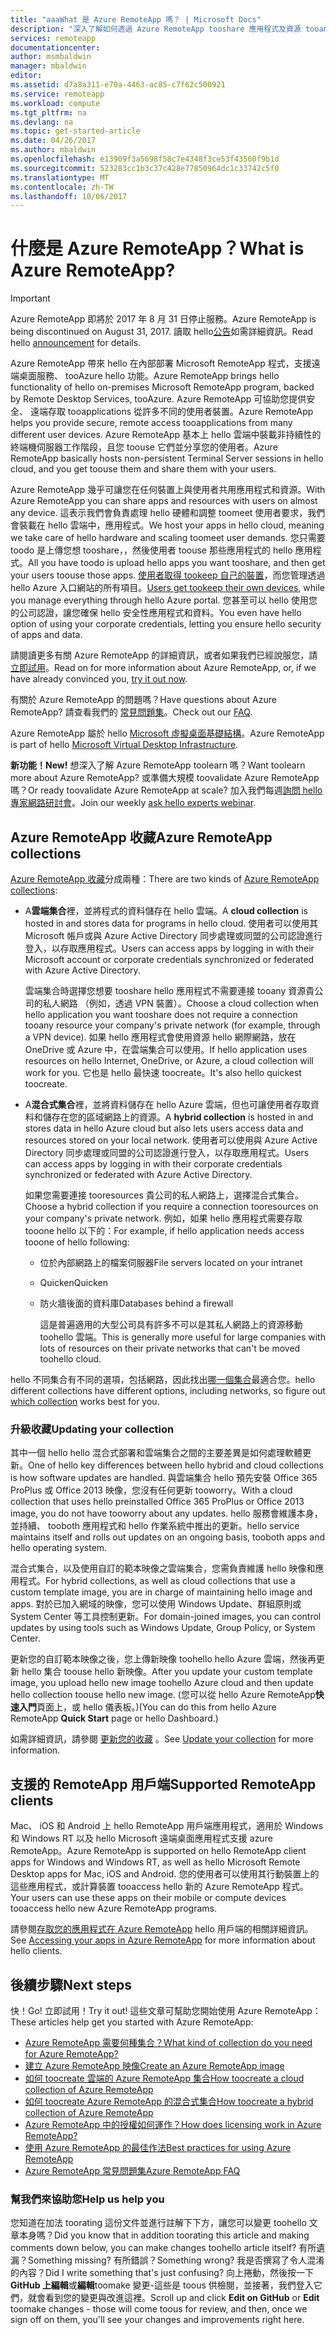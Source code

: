 ```yaml
---
title: "aaaWhat 是 Azure RemoteApp 嗎？ | Microsoft Docs"
description: "深入了解如何透過 Azure RemoteApp tooshare 應用程式及資源 tooany 裝置。"
services: remoteapp
documentationcenter: 
author: msmbaldwin
manager: mbaldwin
editor: 
ms.assetid: d7a8a311-e70a-4463-ac85-c7f62c500921
ms.service: remoteapp
ms.workload: compute
ms.tgt_pltfrm: na
ms.devlang: na
ms.topic: get-started-article
ms.date: 04/26/2017
ms.author: mbaldwin
ms.openlocfilehash: e13909f3a5698f58c7e4348f3ce53f43560f9b1d
ms.sourcegitcommit: 523283cc1b3c37c428e77850964dc1c33742c5f0
ms.translationtype: MT
ms.contentlocale: zh-TW
ms.lasthandoff: 10/06/2017
---
```

# <a name="what-is-azure-remoteapp"></a><span data-ttu-id="8ceee-104">什麼是 Azure RemoteApp？</span><span class="sxs-lookup"><span data-stu-id="8ceee-104">What is Azure RemoteApp?</span></span>
> [!IMPORTANT]
> <span data-ttu-id="8ceee-105">Azure RemoteApp 即將於 2017 年 8 月 31 日停止服務。</span><span class="sxs-lookup"><span data-stu-id="8ceee-105">Azure RemoteApp is being discontinued on August 31, 2017.</span></span> <span data-ttu-id="8ceee-106">讀取 hello[公告](https://go.microsoft.com/fwlink/?linkid=821148)如需詳細資訊。</span><span class="sxs-lookup"><span data-stu-id="8ceee-106">Read hello [announcement](https://go.microsoft.com/fwlink/?linkid=821148) for details.</span></span>
> 
> 

<span data-ttu-id="8ceee-107">Azure RemoteApp 帶來 hello 在內部部署 Microsoft RemoteApp 程式，支援遠端桌面服務、 tooAzure hello 功能。</span><span class="sxs-lookup"><span data-stu-id="8ceee-107">Azure RemoteApp brings hello functionality of hello on-premises Microsoft RemoteApp program, backed by Remote Desktop Services, tooAzure.</span></span> <span data-ttu-id="8ceee-108">Azure RemoteApp 可協助您提供安全、 遠端存取 tooapplications 從許多不同的使用者裝置。</span><span class="sxs-lookup"><span data-stu-id="8ceee-108">Azure RemoteApp helps you provide secure, remote access tooapplications from many different user devices.</span></span> <span data-ttu-id="8ceee-109">Azure RemoteApp 基本上 hello 雲端中裝載非持續性的終端機伺服器工作階段，且您 toouse 它們並分享您的使用者。</span><span class="sxs-lookup"><span data-stu-id="8ceee-109">Azure RemoteApp basically hosts non-persistent Terminal Server sessions in hello cloud, and you get toouse them and share them with your users.</span></span>

<span data-ttu-id="8ceee-110">Azure RemoteApp 幾乎可讓您在任何裝置上與使用者共用應用程式和資源。</span><span class="sxs-lookup"><span data-stu-id="8ceee-110">With Azure RemoteApp you can share apps and resources with users on almost any device.</span></span> <span data-ttu-id="8ceee-111">這表示我們會負責處理 hello 硬體和調整 toomeet 使用者要求，我們會裝載在 hello 雲端中，應用程式。</span><span class="sxs-lookup"><span data-stu-id="8ceee-111">We host your apps in hello cloud, meaning we take care of hello hardware and scaling toomeet user demands.</span></span> <span data-ttu-id="8ceee-112">您只需要 toodo 是上傳您想 tooshare，，然後使用者 toouse 那些應用程式的 hello 應用程式。</span><span class="sxs-lookup"><span data-stu-id="8ceee-112">All you have toodo is upload hello apps you want tooshare, and then get your users toouse those apps.</span></span> <span data-ttu-id="8ceee-113">[使用者取得 tookeep 自己的裝置](remoteapp-clients.md)，而您管理透過 hello Azure 入口網站的所有項目。</span><span class="sxs-lookup"><span data-stu-id="8ceee-113">[Users get tookeep their own devices](remoteapp-clients.md), while you manage everything through hello Azure portal.</span></span> <span data-ttu-id="8ceee-114">您甚至可以 hello 使用您的公司認證，讓您確保 hello 安全性應用程式和資料。</span><span class="sxs-lookup"><span data-stu-id="8ceee-114">You even have hello option of using your corporate credentials, letting you ensure hello security of apps and data.</span></span>

<span data-ttu-id="8ceee-115">請閱讀更多有關 Azure RemoteApp 的詳細資訊，或者如果我們已經說服您，請 [立即試用](https://azure.microsoft.com/services/remoteapp/)。</span><span class="sxs-lookup"><span data-stu-id="8ceee-115">Read on for more information about Azure RemoteApp, or, if we have already convinced you, [try it out now](https://azure.microsoft.com/services/remoteapp/).</span></span>

<span data-ttu-id="8ceee-116">有關於 Azure RemoteApp 的問題嗎？</span><span class="sxs-lookup"><span data-stu-id="8ceee-116">Have questions about Azure RemoteApp?</span></span> <span data-ttu-id="8ceee-117">請查看我們的 [常見問題集](remoteapp-faq.md)。</span><span class="sxs-lookup"><span data-stu-id="8ceee-117">Check out our [FAQ](remoteapp-faq.md).</span></span>

<span data-ttu-id="8ceee-118">Azure RemoteApp 屬於 hello [Microsoft 虛擬桌面基礎結構](http://www.microsoft.com/server-cloud/products/virtual-desktop-infrastructure/explore.aspx)。</span><span class="sxs-lookup"><span data-stu-id="8ceee-118">Azure RemoteApp is part of hello [Microsoft Virtual Desktop Infrastructure](http://www.microsoft.com/server-cloud/products/virtual-desktop-infrastructure/explore.aspx).</span></span>

<span data-ttu-id="8ceee-119">**新功能！**</span><span class="sxs-lookup"><span data-stu-id="8ceee-119">**New!**</span></span> <span data-ttu-id="8ceee-120">想深入了解 Azure RemoteApp toolearn 嗎？</span><span class="sxs-lookup"><span data-stu-id="8ceee-120">Want toolearn more about Azure RemoteApp?</span></span> <span data-ttu-id="8ceee-121">或準備大規模 toovalidate Azure RemoteApp 嗎？</span><span class="sxs-lookup"><span data-stu-id="8ceee-121">Or ready toovalidate Azure RemoteApp at scale?</span></span> <span data-ttu-id="8ceee-122">加入我們每週[詢問 hello 專家網路研討會](https://azureinfo.microsoft.com/AzureRemoteAppAskTheExperts-Registration-Page.html?ls=Website)。</span><span class="sxs-lookup"><span data-stu-id="8ceee-122">Join our weekly [ask hello experts webinar](https://azureinfo.microsoft.com/AzureRemoteAppAskTheExperts-Registration-Page.html?ls=Website).</span></span>

## <a name="azure-remoteapp-collections"></a><span data-ttu-id="8ceee-123">Azure RemoteApp 收藏</span><span class="sxs-lookup"><span data-stu-id="8ceee-123">Azure RemoteApp collections</span></span>
<span data-ttu-id="8ceee-124">[Azure RemoteApp 收藏](remoteapp-collections.md)分成兩種：</span><span class="sxs-lookup"><span data-stu-id="8ceee-124">There are two kinds of [Azure RemoteApp collections](remoteapp-collections.md):</span></span>

* <span data-ttu-id="8ceee-125">A**雲端集合**裡，並將程式的資料儲存在 hello 雲端。</span><span class="sxs-lookup"><span data-stu-id="8ceee-125">A **cloud collection** is hosted in and stores data for programs in hello cloud.</span></span> <span data-ttu-id="8ceee-126">使用者可以使用其 Microsoft 帳戶或與 Azure Active Directory 同步處理或同盟的公司認證進行登入，以存取應用程式。</span><span class="sxs-lookup"><span data-stu-id="8ceee-126">Users can access apps by logging in with their Microsoft account or corporate credentials synchronized or federated with Azure Active Directory.</span></span>
  
    <span data-ttu-id="8ceee-127">雲端集合時選擇您想要 tooshare hello 應用程式不需要連接 tooany 資源貴公司的私人網路 （例如，透過 VPN 裝置）。</span><span class="sxs-lookup"><span data-stu-id="8ceee-127">Choose a cloud collection when hello application you want tooshare does not require a connection tooany resource your company's private network (for example, through a VPN device).</span></span> <span data-ttu-id="8ceee-128">如果 hello 應用程式會使用資源 hello 網際網路，放在 OneDrive 或 Azure 中，在雲端集合可以使用。</span><span class="sxs-lookup"><span data-stu-id="8ceee-128">If hello application uses resources on hello Internet, OneDrive, or Azure, a cloud collection will work for you.</span></span> <span data-ttu-id="8ceee-129">它也是 hello 最快速 toocreate。</span><span class="sxs-lookup"><span data-stu-id="8ceee-129">It's also hello quickest toocreate.</span></span>
* <span data-ttu-id="8ceee-130">A**混合式集合**裡，並將資料儲存在 hello Azure 雲端，但也可讓使用者存取資料和儲存在您的區域網路上的資源。</span><span class="sxs-lookup"><span data-stu-id="8ceee-130">A **hybrid collection** is hosted in and stores data in hello Azure cloud but also lets users access data and resources stored on your local network.</span></span> <span data-ttu-id="8ceee-131">使用者可以使用與 Azure Active Directory 同步處理或同盟的公司認證進行登入，以存取應用程式。</span><span class="sxs-lookup"><span data-stu-id="8ceee-131">Users can access apps by logging in with their corporate credentials synchronized or federated with Azure Active Directory.</span></span>
  
    <span data-ttu-id="8ceee-132">如果您需要連接 tooresources 貴公司的私人網路上，選擇混合式集合。</span><span class="sxs-lookup"><span data-stu-id="8ceee-132">Choose a hybrid collection if you require a connection tooresources on your company's private network.</span></span> <span data-ttu-id="8ceee-133">例如，如果 hello 應用程式需要存取 tooone hello 以下的：</span><span class="sxs-lookup"><span data-stu-id="8ceee-133">For example, if hello application needs access tooone of hello following:</span></span>
  
  * <span data-ttu-id="8ceee-134">位於內部網路上的檔案伺服器</span><span class="sxs-lookup"><span data-stu-id="8ceee-134">File servers located on your intranet</span></span>
  * <span data-ttu-id="8ceee-135">Quicken</span><span class="sxs-lookup"><span data-stu-id="8ceee-135">Quicken</span></span>
  * <span data-ttu-id="8ceee-136">防火牆後面的資料庫</span><span class="sxs-lookup"><span data-stu-id="8ceee-136">Databases behind a firewall</span></span>
    
    <span data-ttu-id="8ceee-137">這是普遍適用的大型公司具有許多不可以是其私人網路上的資源移動 toohello 雲端。</span><span class="sxs-lookup"><span data-stu-id="8ceee-137">This is generally more useful for large companies with lots of resources on their private networks that can't be moved toohello cloud.</span></span>

<span data-ttu-id="8ceee-138">hello 不同集合有不同的選項，包括網路，因此找出[哪一個集合](remoteapp-collections.md)最適合您。</span><span class="sxs-lookup"><span data-stu-id="8ceee-138">hello different collections have different options, including networks, so figure out [which collection](remoteapp-collections.md) works best for you.</span></span> 

### <a name="updating-your-collection"></a><span data-ttu-id="8ceee-139">升級收藏</span><span class="sxs-lookup"><span data-stu-id="8ceee-139">Updating your collection</span></span>
<span data-ttu-id="8ceee-140">其中一個 hello hello 混合式部署和雲端集合之間的主要差異是如何處理軟體更新。</span><span class="sxs-lookup"><span data-stu-id="8ceee-140">One of hello key differences between hello hybrid and cloud collections is how software updates are handled.</span></span> <span data-ttu-id="8ceee-141">與雲端集合 hello 預先安裝 Office 365 ProPlus 或 Office 2013 映像，您沒有任何更新 tooworry。</span><span class="sxs-lookup"><span data-stu-id="8ceee-141">With a cloud collection that uses hello preinstalled Office 365 ProPlus or Office 2013 image, you do not have tooworry about any updates.</span></span> <span data-ttu-id="8ceee-142">hello 服務會維護本身，並持續、 tooboth 應用程式和 hello 作業系統中推出的更新。</span><span class="sxs-lookup"><span data-stu-id="8ceee-142">hello service maintains itself and rolls out updates on an ongoing basis, tooboth apps and hello operating system.</span></span>

<span data-ttu-id="8ceee-143">混合式集合，以及使用自訂的範本映像之雲端集合，您需負責維護 hello 映像和應用程式。</span><span class="sxs-lookup"><span data-stu-id="8ceee-143">For hybrid collections, as well as cloud collections that use a custom template image, you are in charge of maintaining hello image and apps.</span></span> <span data-ttu-id="8ceee-144">對於已加入網域的映像，您可以使用 Windows Update、群組原則或 System Center 等工具控制更新。</span><span class="sxs-lookup"><span data-stu-id="8ceee-144">For domain-joined images, you can control updates by using tools such as Windows Update, Group Policy, or System Center.</span></span>

<span data-ttu-id="8ceee-145">更新您的自訂範本映像之後，您上傳新映像 toohello hello Azure 雲端，然後再更新 hello 集合 toouse hello 新映像。</span><span class="sxs-lookup"><span data-stu-id="8ceee-145">After you update your custom template image, you upload hello new image toohello Azure cloud and then update hello collection toouse hello new image.</span></span> <span data-ttu-id="8ceee-146">(您可以從 hello Azure RemoteApp**快速入門**頁面上，或 hello 儀表板。)</span><span class="sxs-lookup"><span data-stu-id="8ceee-146">(You can do this from hello Azure RemoteApp **Quick Start** page or hello Dashboard.)</span></span>

<span data-ttu-id="8ceee-147">如需詳細資訊，請參閱 [更新您的收藏](remoteapp-update.md) 。</span><span class="sxs-lookup"><span data-stu-id="8ceee-147">See [Update your collection](remoteapp-update.md) for more information.</span></span>

## <a name="supported-remoteapp-clients"></a><span data-ttu-id="8ceee-148">支援的 RemoteApp 用戶端</span><span class="sxs-lookup"><span data-stu-id="8ceee-148">Supported RemoteApp clients</span></span>
<span data-ttu-id="8ceee-149">Mac、 iOS 和 Android 上 hello RemoteApp 用戶端應用程式，適用於 Windows 和 Windows RT 以及 hello Microsoft 遠端桌面應用程式支援 azure RemoteApp。</span><span class="sxs-lookup"><span data-stu-id="8ceee-149">Azure RemoteApp is supported on hello RemoteApp client apps for Windows and Windows RT, as well as hello Microsoft Remote Desktop apps for Mac, iOS and Android.</span></span> <span data-ttu-id="8ceee-150">您的使用者可以使用其行動裝置上的這些應用程式，或計算裝置 tooaccess hello 新的 Azure RemoteApp 程式。</span><span class="sxs-lookup"><span data-stu-id="8ceee-150">Your users can use these apps on their mobile or compute devices tooaccess hello new Azure RemoteApp programs.</span></span>

<span data-ttu-id="8ceee-151">請參閱[存取您的應用程式在 Azure RemoteApp](remoteapp-clients.md) hello 用戶端的相關詳細資訊。</span><span class="sxs-lookup"><span data-stu-id="8ceee-151">See [Accessing your apps in Azure RemoteApp](remoteapp-clients.md) for more information about hello clients.</span></span>

## <a name="next-steps"></a><span data-ttu-id="8ceee-152">後續步驟</span><span class="sxs-lookup"><span data-stu-id="8ceee-152">Next steps</span></span>
<span data-ttu-id="8ceee-153">快！</span><span class="sxs-lookup"><span data-stu-id="8ceee-153">Go!</span></span> <span data-ttu-id="8ceee-154">立即試用！</span><span class="sxs-lookup"><span data-stu-id="8ceee-154">Try it out!</span></span> <span data-ttu-id="8ceee-155">這些文章可幫助您開始使用 Azure RemoteApp：</span><span class="sxs-lookup"><span data-stu-id="8ceee-155">These articles help get you started with Azure RemoteApp:</span></span>

* [<span data-ttu-id="8ceee-156">Azure RemoteApp 需要何種集合？</span><span class="sxs-lookup"><span data-stu-id="8ceee-156">What kind of collection do you need for Azure RemoteApp?</span></span>](remoteapp-collections.md)
* [<span data-ttu-id="8ceee-157">建立 Azure RemoteApp 映像</span><span class="sxs-lookup"><span data-stu-id="8ceee-157">Create an Azure RemoteApp image</span></span>](remoteapp-imageoptions.md)
* [<span data-ttu-id="8ceee-158">如何 toocreate 雲端的 Azure RemoteApp 集合</span><span class="sxs-lookup"><span data-stu-id="8ceee-158">How toocreate a cloud collection of Azure RemoteApp</span></span>](remoteapp-create-cloud-deployment.md)
* [<span data-ttu-id="8ceee-159">如何 toocreate Azure RemoteApp 的混合式集合</span><span class="sxs-lookup"><span data-stu-id="8ceee-159">How toocreate a hybrid collection of Azure RemoteApp</span></span>](remoteapp-create-hybrid-deployment.md)
* [<span data-ttu-id="8ceee-160">Azure RemoteApp 中的授權如何運作？</span><span class="sxs-lookup"><span data-stu-id="8ceee-160">How does licensing work in Azure RemoteApp?</span></span>](remoteapp-licensing.md)
* [<span data-ttu-id="8ceee-161">使用 Azure RemoteApp 的最佳作法</span><span class="sxs-lookup"><span data-stu-id="8ceee-161">Best practices for using Azure RemoteApp</span></span>](remoteapp-bestpractices.md)
* [<span data-ttu-id="8ceee-162">Azure RemoteApp 常見問題集</span><span class="sxs-lookup"><span data-stu-id="8ceee-162">Azure RemoteApp FAQ</span></span>](remoteapp-faq.md)

### <a name="help-us-help-you"></a><span data-ttu-id="8ceee-163">幫我們來協助您</span><span class="sxs-lookup"><span data-stu-id="8ceee-163">Help us help you</span></span>
<span data-ttu-id="8ceee-164">您知道在加法 toorating 這份文件並進行註解下下方，讓您可以變更 toohello 文章本身嗎？</span><span class="sxs-lookup"><span data-stu-id="8ceee-164">Did you know that in addition toorating this article and making comments down below, you can make changes toohello article itself?</span></span> <span data-ttu-id="8ceee-165">有所遺漏？</span><span class="sxs-lookup"><span data-stu-id="8ceee-165">Something missing?</span></span> <span data-ttu-id="8ceee-166">有所錯誤？</span><span class="sxs-lookup"><span data-stu-id="8ceee-166">Something wrong?</span></span> <span data-ttu-id="8ceee-167">我是否撰寫了令人混淆的內容？</span><span class="sxs-lookup"><span data-stu-id="8ceee-167">Did I write something that's just confusing?</span></span> <span data-ttu-id="8ceee-168">向上捲動，然後按一下  **GitHub 上編輯**或**編輯**toomake 變更-這些是 toous 供檢閱，並接著，我們登入它們，就會看到您的變更與改進這裡。</span><span class="sxs-lookup"><span data-stu-id="8ceee-168">Scroll up and click **Edit on GitHub** or **Edit** toomake changes - those will come toous for review, and then, once we sign off on them, you'll see your changes and improvements right here.</span></span>


